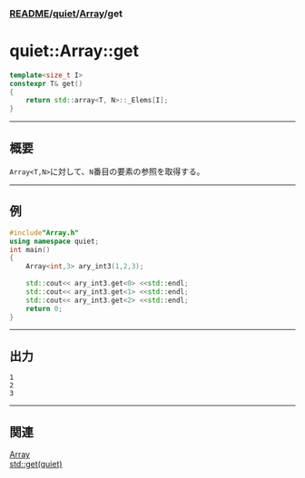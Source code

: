 ### [README](../../README.md)/[quiet](../quiet.md)/[Array](Array.md)/get

# quiet::Array::get

``` C++
template<size_t I>
constexpr T& get()
{
    return std::array<T, N>::_Elems[I];
}
```
***
## 概要
`Array<T,N>`に対して、`N`番目の要素の参照を取得する。
***
## 例
``` C++
#include"Array.h"
using namespace quiet;
int main()
{
    Array<int,3> ary_int3(1,2,3);
    
    std::cout<< ary_int3.get<0> <<std::endl;
    std::cout<< ary_int3.get<1> <<std::endl;
    std::cout<< ary_int3.get<2> <<std::endl;
    return 0;
}
```
***
## 出力
```
1
2
3
```
***
## 関連
[Array](Array.md)    
[std::get(quiet)](../Tuple/N_Tuple/get.md)    

